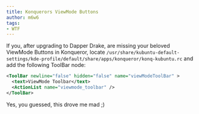 ```yaml
---
title: Konquerors ViewMode Buttons
author: m6w6
tags: 
- WTF
---
```


If you, after upgrading to Dapper Drake, are missing your beloved ViewMode
Buttons in Konqueror, locate
`/usr/share/kubuntu-default-settings/kde-profile/default/share/apps/konqueror/konq-kubuntu.rc`
and add the following ToolBar node:
```xml    
<ToolBar newline="false" hidden="false" name="viewModeToolBar" >  
  <text>ViewMode Toolbar</text>  
  <ActionList name="viewmode_toolbar" />  
</ToolBar>
```

Yes, you guessed, this drove me mad ;)
